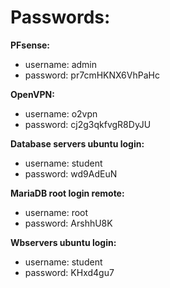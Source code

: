 # Passwords:

**PFsense:**<br/>
 -	username: admin<br/>
 -	password: pr7cmHKNX6VhPaHc<br/>

**OpenVPN:**<br/>
 - username: o2vpn<br/>
 - password: cj2g3qkfvgR8DyJU<br/>

**Database servers ubuntu login:**<br/>
 - username: student<br/>
 - password: wd9AdEuN<br/>

**MariaDB root login remote:**<br/>
 - username: root<br/>
 - password: ArshhU8K<br/>
 
 **Wbservers ubuntu login:**<br/>
 - username: student
 - password: KHxd4gu7
